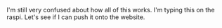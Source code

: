 I'm still very confused about how all of this works.
I'm typing this on the raspi.  Let's see if I can push it onto the website.
